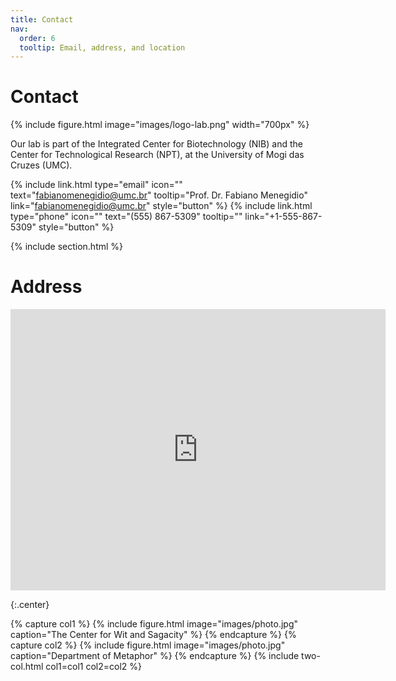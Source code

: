 ```yaml
---
title: Contact
nav:
  order: 6
  tooltip: Email, address, and location
---
```


# <i class="fas fa-envelope"></i>Contact

{%
  include figure.html
  image="images/logo-lab.png"
  width="700px"
%}

Our lab is part of the Integrated Center for Biotechnology (NIB) and the Center for Technological Research (NPT), at the University of Mogi das Cruzes (UMC).

{%
  include link.html
  type="email"
  icon=""
  text="fabianomenegidio@umc.br"
  tooltip="Prof. Dr. Fabiano Menegidio"
  link="fabianomenegidio@umc.br"
  style="button"
%}
{%
  include link.html
  type="phone"
  icon=""
  text="(555) 867-5309"
  tooltip=""
  link="+1-555-867-5309"
  style="button"
%}

{% include section.html %}

# <i class="fas fa-map-marker"></i>Address

<iframe src="https://www.google.com/maps/embed?pb=!1m18!1m12!1m3!1d3658.431937789092!2d-46.18487318502305!3d-23.51696208470498!2m3!1f0!2f0!3f0!3m2!1i1024!2i768!4f13.1!3m3!1m2!1s0x94ce7b7e1f6a37d5%3A0xd0b2523effde0064!2sUMC%20-%20Universidade%20de%20Mogi%20das%20Cruzes!5e0!3m2!1spt-BR!2sbr!4v1657710395406!5m2!1spt-BR!2sbr" width="600" height="450" style="border:0;" allowfullscreen="" loading="lazy" referrerpolicy="no-referrer-when-downgrade"></iframe>

{:.center}

{% capture col1 %}
{%
  include figure.html
  image="images/photo.jpg"
  caption="The Center for Wit and Sagacity"
%}
{% endcapture %}
{% capture col2 %}
{%
  include figure.html
  image="images/photo.jpg"
  caption="Department of Metaphor"
%}
{% endcapture %}
{% include two-col.html col1=col1 col2=col2 %}
